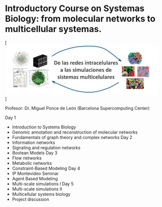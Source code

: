 # Introductory Course on Systemas Biology: from molecular networks to multicellular systemas.
[![Banner](https://github.com/migp11/systems_biology_course/blob/main/img/banner.jpg)]


Profesor: Dr. Miguel Ponce de León (Barcelona Supercomputing Center)

Day 1
- Introduction to Systems Biology
- Genomic annotation and reconstruction of molecular networks
- Fundamentals of graph theory and complex networks
Day 2
- Information networks
- Signaling and regulation networks
- Boolean Models
Day 3
- Flow networks
- Metabolic networks
- Constraint-Based Modeling
Day 4
- IP Montevideo Seminar
- Agent Based Modeling
- Multi-scale simulations I
Day 5
- Multi-scale simulations II
- Multicellular systems biology
- Project discussion
